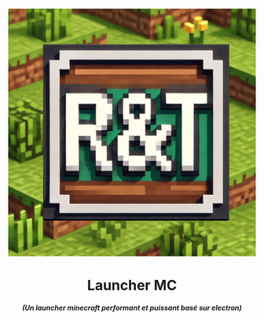<p align="center"><img src="../src/assets/images/icon.png" alt="icon-launcher"></p>

<h1 align="center">Launcher MC</h1>

#### [<p align="center">]() *(Un launcher minecraft performant et puissant basé sur electron)*
